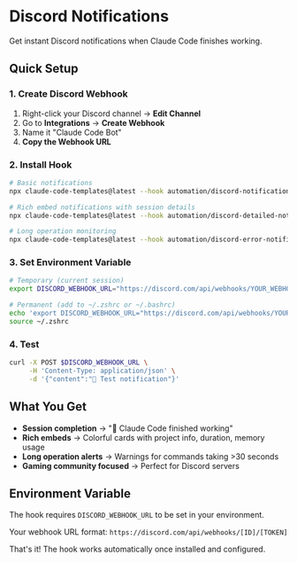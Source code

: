 # Discord Notifications

Get instant Discord notifications when Claude Code finishes working.

## Quick Setup

### 1. Create Discord Webhook

1. Right-click your Discord channel → **Edit Channel**
2. Go to **Integrations** → **Create Webhook**
3. Name it "Claude Code Bot"
4. **Copy the Webhook URL**

### 2. Install Hook

```bash
# Basic notifications
npx claude-code-templates@latest --hook automation/discord-notifications

# Rich embed notifications with session details
npx claude-code-templates@latest --hook automation/discord-detailed-notifications

# Long operation monitoring
npx claude-code-templates@latest --hook automation/discord-error-notifications
```

### 3. Set Environment Variable

```bash
# Temporary (current session)
export DISCORD_WEBHOOK_URL="https://discord.com/api/webhooks/YOUR_WEBHOOK_URL"

# Permanent (add to ~/.zshrc or ~/.bashrc)
echo 'export DISCORD_WEBHOOK_URL="https://discord.com/api/webhooks/YOUR_WEBHOOK_URL"' >> ~/.zshrc
source ~/.zshrc
```

### 4. Test

```bash
curl -X POST $DISCORD_WEBHOOK_URL \
     -H 'Content-Type: application/json' \
     -d '{"content":"🧪 Test notification"}'
```

## What You Get

- **Session completion** → "🤖 Claude Code finished working"
- **Rich embeds** → Colorful cards with project info, duration, memory usage
- **Long operation alerts** → Warnings for commands taking >30 seconds
- **Gaming community focused** → Perfect for Discord servers

## Environment Variable

The hook requires `DISCORD_WEBHOOK_URL` to be set in your environment.

Your webhook URL format: `https://discord.com/api/webhooks/[ID]/[TOKEN]`

That's it! The hook works automatically once installed and configured.